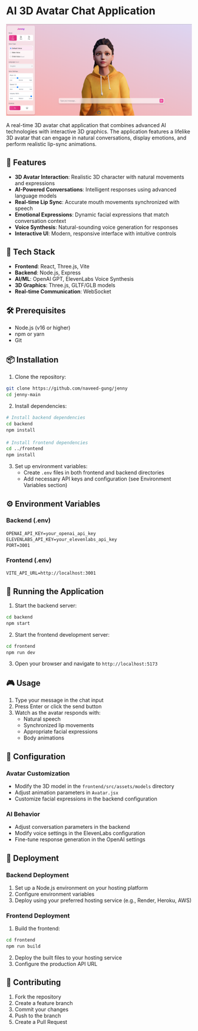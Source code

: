 # AI 3D Avatar Chat Application

![AI Avatar Chat Application](./frontend/public/image.png)

A real-time 3D avatar chat application that combines advanced AI technologies with interactive 3D graphics. The application features a lifelike 3D avatar that can engage in natural conversations, display emotions, and perform realistic lip-sync animations.

## 🌟 Features

- **3D Avatar Interaction**: Realistic 3D character with natural movements and expressions
- **AI-Powered Conversations**: Intelligent responses using advanced language models
- **Real-time Lip Sync**: Accurate mouth movements synchronized with speech
- **Emotional Expressions**: Dynamic facial expressions that match conversation context
- **Voice Synthesis**: Natural-sounding voice generation for responses
- **Interactive UI**: Modern, responsive interface with intuitive controls


## 🚀 Tech Stack

- **Frontend**: React, Three.js, Vite
- **Backend**: Node.js, Express
- **AI/ML**: OpenAI GPT, ElevenLabs Voice Synthesis
- **3D Graphics**: Three.js, GLTF/GLB models
- **Real-time Communication**: WebSocket

## 🛠️ Prerequisites

- Node.js (v16 or higher)
- npm or yarn
- Git

## 📦 Installation

1. Clone the repository:
```bash
git clone https://github.com/naveed-gung/jenny
cd jenny-main
```

2. Install dependencies:
```bash
# Install backend dependencies
cd backend
npm install

# Install frontend dependencies
cd ../frontend
npm install
```

3. Set up environment variables:
   - Create `.env` files in both frontend and backend directories
   - Add necessary API keys and configuration (see Environment Variables section)

## ⚙️ Environment Variables

### Backend (.env)
```
OPENAI_API_KEY=your_openai_api_key
ELEVENLABS_API_KEY=your_elevenlabs_api_key
PORT=3001
```

### Frontend (.env)
```
VITE_API_URL=http://localhost:3001
```

## 🚀 Running the Application

1. Start the backend server:
```bash
cd backend
npm start
```

2. Start the frontend development server:
```bash
cd frontend
npm run dev
```

3. Open your browser and navigate to `http://localhost:5173`

## 🎮 Usage

1. Type your message in the chat input
2. Press Enter or click the send button
3. Watch as the avatar responds with:
   - Natural speech
   - Synchronized lip movements
   - Appropriate facial expressions
   - Body animations

## 🔧 Configuration

### Avatar Customization
- Modify the 3D model in the `frontend/src/assets/models` directory
- Adjust animation parameters in `Avatar.jsx`
- Customize facial expressions in the backend configuration

### AI Behavior
- Adjust conversation parameters in the backend
- Modify voice settings in the ElevenLabs configuration
- Fine-tune response generation in the OpenAI settings

## 🚢 Deployment

### Backend Deployment
1. Set up a Node.js environment on your hosting platform
2. Configure environment variables
3. Deploy using your preferred hosting service (e.g., Render, Heroku, AWS)

### Frontend Deployment
1. Build the frontend:
```bash
cd frontend
npm run build
```
2. Deploy the built files to your hosting service
3. Configure the production API URL

## 🤝 Contributing

1. Fork the repository
2. Create a feature branch
3. Commit your changes
4. Push to the branch
5. Create a Pull Request
